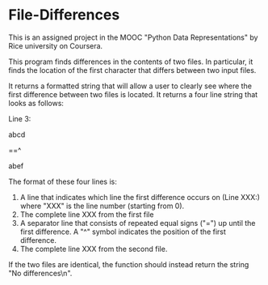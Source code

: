 # File-Differences
This is an assigned project in the MOOC "Python Data Representations" by Rice university on Coursera.

This program finds differences in the contents of two files. In particular, it finds the location of the first character that differs between two input files. 

It returns a formatted string that will allow a user to clearly see where the first difference between two files is located. It returns a four line string that looks as follows:


Line 3:

abcd

==^

abef


The format of these four lines is:

1) A line that indicates which line the first difference occurs on (Line XXX:) where "XXX" is the line number (starting from 0).
2) The complete line XXX from the first file
3) A separator line that consists of repeated equal signs ("=") up until the first difference. A "^" symbol indicates the position of the first difference.
4) The complete line XXX from the second file.

If the two files are identical, the function should instead return the string "No differences\n".

